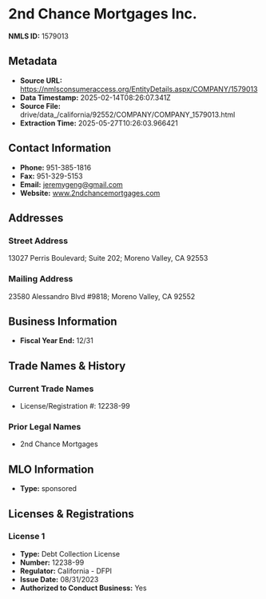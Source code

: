 # 2nd Chance Mortgages Inc.

**NMLS ID:** 1579013

## Metadata
- **Source URL:** https://nmlsconsumeraccess.org/EntityDetails.aspx/COMPANY/1579013
- **Data Timestamp:** 2025-02-14T08:26:07.341Z
- **Source File:** drive/data_/california/92552/COMPANY/COMPANY_1579013.html
- **Extraction Time:** 2025-05-27T10:26:03.966421

## Contact Information
- **Phone:** 951-385-1816
- **Fax:** 951-329-5153
- **Email:** jeremygeng@gmail.com
- **Website:** www.2ndchancemortgages.com

## Addresses
### Street Address
13027 Perris Boulevard; Suite 202; Moreno Valley, CA 92553

### Mailing Address
23580 Alessandro Blvd #9818; Moreno Valley, CA 92552

## Business Information
- **Fiscal Year End:** 12/31

## Trade Names & History
### Current Trade Names
- License/Registration #: 12238-99

### Prior Legal Names
- 2nd Chance Mortgages

## MLO Information
- **Type:** sponsored

## Licenses & Registrations

### License 1
- **Type:** Debt Collection License
- **Number:** 12238-99
- **Regulator:** California - DFPI
- **Issue Date:** 08/31/2023
- **Authorized to Conduct Business:** Yes
